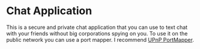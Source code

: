 # Chat Application

This is a secure and private chat application that you can use to text chat with your friends without big corporations spying on you. 
To use it on the public network you can use a port mapper. I recommend [UPnP PortMapper](https://github.com/kaklakariada/portmapper).
